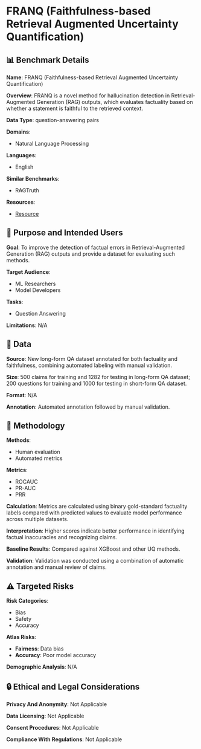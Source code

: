 # FRANQ (Faithfulness-based Retrieval Augmented Uncertainty Quantification)

## 📊 Benchmark Details

**Name**: FRANQ (Faithfulness-based Retrieval Augmented Uncertainty Quantification)

**Overview**: FRANQ is a novel method for hallucination detection in Retrieval-Augmented Generation (RAG) outputs, which evaluates factuality based on whether a statement is faithful to the retrieved context.

**Data Type**: question-answering pairs

**Domains**:
- Natural Language Processing

**Languages**:
- English

**Similar Benchmarks**:
- RAGTruth

**Resources**:
- [Resource](https://arxiv.org/abs/2505.21072)

## 🎯 Purpose and Intended Users

**Goal**: To improve the detection of factual errors in Retrieval-Augmented Generation (RAG) outputs and provide a dataset for evaluating such methods.

**Target Audience**:
- ML Researchers
- Model Developers

**Tasks**:
- Question Answering

**Limitations**: N/A

## 💾 Data

**Source**: New long-form QA dataset annotated for both factuality and faithfulness, combining automated labeling with manual validation.

**Size**: 500 claims for training and 1282 for testing in long-form QA dataset; 200 questions for training and 1000 for testing in short-form QA dataset.

**Format**: N/A

**Annotation**: Automated annotation followed by manual validation.

## 🔬 Methodology

**Methods**:
- Human evaluation
- Automated metrics

**Metrics**:
- ROCAUC
- PR-AUC
- PRR

**Calculation**: Metrics are calculated using binary gold-standard factuality labels compared with predicted values to evaluate model performance across multiple datasets.

**Interpretation**: Higher scores indicate better performance in identifying factual inaccuracies and recognizing claims.

**Baseline Results**: Compared against XGBoost and other UQ methods.

**Validation**: Validation was conducted using a combination of automatic annotation and manual review of claims.

## ⚠️ Targeted Risks

**Risk Categories**:
- Bias
- Safety
- Accuracy

**Atlas Risks**:
- **Fairness**: Data bias
- **Accuracy**: Poor model accuracy

**Demographic Analysis**: N/A

## 🔒 Ethical and Legal Considerations

**Privacy And Anonymity**: Not Applicable

**Data Licensing**: Not Applicable

**Consent Procedures**: Not Applicable

**Compliance With Regulations**: Not Applicable
